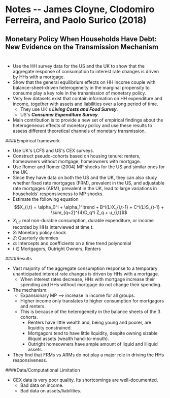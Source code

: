 # Notes -- James Cloyne, Clodomiro Ferreira, and Paolo Surico (2018)
## Monetary Policy When Households Have Debt: New Evidence on the Transmission Mechanism
#

* Use the HH survey data for the US and the UK to show that the aggregate response of consumption to interest rate changes is driven by HHs with a mortgage.
* Show that the general equilibrium effects on HH income couple with balance-sheet-driven heterogeneity in the marginal propensity to consume play a key role in the transmission of monetary policy.
* Very few datasets exist that contain information on HH expenditure and income, together with assets and liabilities over a long period of time.
  * They use UK's ***Living Costs and Food Survey***.
  * US's ***Consumer Expenditure Survey***.
* Main contribution is to provide a new set of empirical findings about the heterogeneous effects of monetary policy and use these results to assess different theoretical channels of monetary transmission.

####Empirical framework
* Use UK's LCFS and US's CEX surveys.
* Construct pseudo-cohorts based on housing tenure: renters, homeowners without mortgage, homeowners with mortgage.
* Use Romer and Romer (2004) MP shocks for the US and similar ones for the UK.
* Since they have data on both the US and the UK, they can also study whether fixed rate mortgages (FRM), prevalent in the US, and adjustable rate mortgages (ARM), prevalent in the UK, lead to large variations in households' responsiveness to MP shocks.
* Estimate the following equation
$$X_{i,t} = \alpha_0^i + \alpha_1^itrend + B^i(L)X_{i,t-1} + C^i(L)S_{t-1} + \sum_{q=2}^{4}D_q^i Z_q + u_{i,t}$$
* $X_{i,t}:$ real non-durable consumption, durable expenditure, or income recorded by HHs interviewed at time $t$.
* $S$: Monetary policy shock
* $Z$: Quarterly dummies
* $\alpha$: Intercepts and coefficients on a time trend polynomial
* $i \in \text{Mortgagors, Outright Owners, Renters}$

####Results
* Vast majority of the aggregate consumption response to a temporary unanticipated interest rate changes is driven by HHs with a mortgage.
  * When interest rates decrease, HHs with mortgage increase their spending and HHs without mortgage do not change their spending.
* The mechanism:
  * Expansionary MP $\implies$ increase in income for all groups.
  * Higher income only translates to higher consumption for mortgagors and renters.
  * This is because of the heterogeneity in the balance sheets of the 3 cohorts.
    * Renters have little wealth and, being young and poorer, are liquidity constrained.
    * Mortgagors tend to have little liquidity, despite owning sizable illiquid assets (wealth hand-to-mouth).
    * Outright homeowners have ample amount of liquid and illiquid assets.
* They find that FRMs vs ARMs do not play a major role in driving the HHs responsiveness.

####Data/Computational Limitation
* CEX data is very poor quality. Its shortcomings are well-documented.
  * Bad data on income.
  * Bad data on assets/liabilities.
